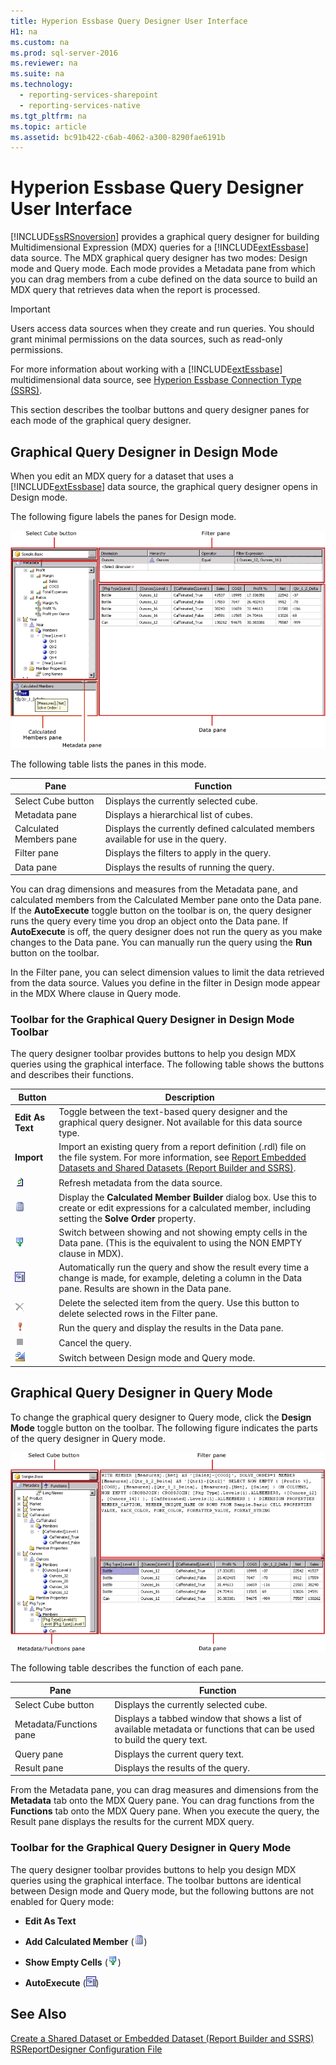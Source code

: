 ```yaml
---
title: Hyperion Essbase Query Designer User Interface
H1: na
ms.custom: na
ms.prod: sql-server-2016
ms.reviewer: na
ms.suite: na
ms.technology: 
  - reporting-services-sharepoint
  - reporting-services-native
ms.tgt_pltfrm: na
ms.topic: article
ms.assetid: bc91b422-c6ab-4062-a300-8290fae6191b
---
```

# Hyperion Essbase Query Designer User Interface
  [!INCLUDE[ssRSnoversion](../../Topics/TopicNameContainA/includes/ssRSnoversion_md.md)] provides a graphical query designer for building Multidimensional Expression (MDX) queries for a [!INCLUDE[extEssbase](../../Topics/TopicNameNotContainA/includes/extEssbase_md.md)] data source. The MDX graphical query designer has two modes: Design mode and Query mode. Each mode provides a Metadata pane from which you can drag members from a cube defined on the data source to build an MDX query that retrieves data when the report is processed.  
  
> [!IMPORTANT]  
>  Users access data sources when they create and run queries. You should grant minimal permissions on the data sources, such as read-only permissions.  
  
 For more information about working with a [!INCLUDE[extEssbase](../../Topics/TopicNameNotContainA/includes/extEssbase_md.md)] multidimensional data source, see [Hyperion Essbase Connection Type &#40;SSRS&#41;](../../Topics/TopicNameNotContainA/Hyperion-Essbase-Connection-Type--SSRS-.md).  
  
 This section describes the toolbar buttons and query designer panes for each mode of the graphical query designer.  
  
## Graphical Query Designer in Design Mode  
 When you edit an MDX query for a dataset that uses a [!INCLUDE[extEssbase](../../Topics/TopicNameNotContainA/includes/extEssbase_md.md)] data source, the graphical query designer opens in Design mode.  
  
 The following figure labels the panes for Design mode.  
  
 ![Query Designer for Hyperion Essbase data source](../../Topics/TopicNameNotContainA/media/rsQD_DSHyperionEssbase_MDX_DesignMode.gif "rsQD_DSHyperionEssbase_MDX_DesignMode")  
  
 The following table lists the panes in this mode.  
  
|Pane|Function|  
|----------|--------------|  
|Select Cube button|Displays the currently selected cube.|  
|Metadata pane|Displays a hierarchical list of cubes.|  
|Calculated Members pane|Displays the currently defined calculated members available for use in the query.|  
|Filter pane|Displays the filters to apply in the query.|  
|Data pane|Displays the results of running the query.|  
  
 You can drag dimensions and measures from the Metadata pane, and calculated members from the Calculated Member pane onto the Data pane. If the **AutoExecute** toggle button on the toolbar is on, the query designer runs the query every time you drop an object onto the Data pane. If **AutoExecute** is off, the query designer does not run the query as you make changes to the Data pane. You can manually run the query using the **Run** button on the toolbar.  
  
 In the Filter pane, you can select dimension values to limit the data retrieved from the data source. Values you define in the filter in Design mode appear in the MDX Where clause in Query mode.  
  
### Toolbar for the Graphical Query Designer in Design Mode Toolbar  
 The query designer toolbar provides buttons to help you design MDX queries using the graphical interface. The following table shows the buttons and describes their functions.  
  
|Button|Description|  
|------------|-----------------|  
|**Edit As Text**|Toggle between the text-based query designer and the graphical query designer. Not available for this data source type.|  
|**Import**|Import an existing query from a report definition (.rdl) file on the file system. For more information, see [Report Embedded Datasets and Shared Datasets &#40;Report Builder and SSRS&#41;](../../Topics/TopicNameNotContainA/Report-Embedded-Datasets-and-Shared-Datasets--Report-Builder-and-SSRS-.md).|  
|![Refresh dataset fields](../../Topics/TopicNameNotContainA/media/rsQDIcon_RefreshFields.gif "rsQDIcon_RefreshFields")|Refresh metadata from the data source.|  
|![Add calculated member](../../Topics/TopicNameNotContainA/media/rsQDIcon_AddCalculatedMember.gif "rsQDIcon_AddCalculatedMember")|Display the **Calculated Member Builder** dialog box. Use this to create or edit expressions for a calculated member, including setting the **Solve Order** property.|  
|![Toggle for show empty cells](../../Topics/TopicNameNotContainA/media/rsQDIcon_ShowEmptyCells.gif "rsQDIcon_ShowEmptyCells")|Switch between showing and not showing empty cells in the Data pane. (This is the equivalent to using the NON EMPTY clause in MDX).|  
|![AutoExecute the query](../../Topics/TopicNameNotContainA/media/rsQDIcon_AutoExecute.gif "rsQDIcon_AutoExecute")|Automatically run the query and show the result every time a change is made, for example, deleting a column in the Data pane. Results are shown in the Data pane.|  
|![Delete](../../Topics/TopicNameNotContainA/media/rsQDIcon_Delete.gif "rsQDIcon_Delete")|Delete the selected item from the query. Use this button to delete selected rows in the Filter pane.|  
|![Run the query](../../Topics/TopicNameNotContainA/media/rsQDIcon_Run.gif "rsQDIcon_Run")|Run the query and display the results in the Data pane.|  
|![Cancel the query](../../Topics/TopicNameNotContainA/media/rsQDIcon_Cancel.gif "rsQDIcon_Cancel")|Cancel the query.|  
|![Switch to Design mode](../../Topics/TopicNameNotContainA/media/rsQDIcon_DesignMode.gif "rsQDIcon_DesignMode")|Switch between Design mode and Query mode.|  
  
## Graphical Query Designer in Query Mode  
 To change the graphical query designer to Query mode, click the **Design Mode** toggle button on the toolbar. The following figure indicates the parts of the query designer in Query mode.  
  
 ![Query Designer in Query Mode for Hyperion](../../Topics/TopicNameNotContainA/media/rsQD_HyperionEssbase_MDX_QueryMode.gif "rsQD_HyperionEssbase_MDX_QueryMode")  
  
 The following table describes the function of each pane.  
  
|Pane|Function|  
|----------|--------------|  
|Select Cube button|Displays the currently selected cube.|  
|Metadata/Functions pane|Displays a tabbed window that shows a list of available metadata or functions that can be used to build the query text.|  
|Query pane|Displays the current query text.|  
|Result pane|Displays the results of the query.|  
  
 From the Metadata pane, you can drag measures and dimensions from the **Metadata** tab onto the MDX Query pane. You can drag functions from the **Functions** tab onto the MDX Query pane. When you execute the query, the Result pane displays the results for the current MDX query.  
  
### Toolbar for the Graphical Query Designer in Query Mode  
 The query designer toolbar provides buttons to help you design MDX queries using the graphical interface. The toolbar buttons are identical between Design mode and Query mode, but the following buttons are not enabled for Query mode:  
  
-   **Edit As Text**  
  
-   **Add Calculated Member** \(![Add calculated member](../../Topics/TopicNameNotContainA/media/rsQDIcon_AddCalculatedMember.gif "rsQDIcon_AddCalculatedMember"))  
  
-   **Show Empty Cells** \(![Toggle for show empty cells](../../Topics/TopicNameNotContainA/media/rsQDIcon_ShowEmptyCells.gif "rsQDIcon_ShowEmptyCells"))  
  
-   **AutoExecute** \(![AutoExecute the query](../../Topics/TopicNameNotContainA/media/rsQDIcon_AutoExecute.gif "rsQDIcon_AutoExecute"))  
  
## See Also  
 [Create a Shared Dataset or Embedded Dataset &#40;Report Builder and SSRS&#41;](../../Topics/TopicNameContainA/Create-a-Shared-Dataset-or-Embedded-Dataset--Report-Builder-and-SSRS-.md)   
 [RSReportDesigner Configuration File](../../Topics/TopicNameNotContainA/RSReportDesigner-Configuration-File.md)  
  
  